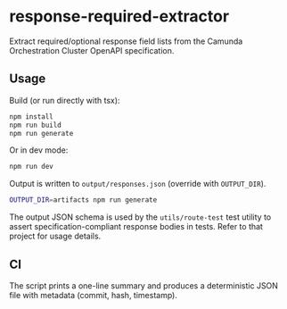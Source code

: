 # response-required-extractor

Extract required/optional response field lists from the Camunda Orchestration Cluster OpenAPI specification.

## Usage

Build (or run directly with tsx):

```bash
npm install
npm run build
npm run generate
```

Or in dev mode:

```bash
npm run dev
```

Output is written to `output/responses.json` (override with `OUTPUT_DIR`).

```bash
OUTPUT_DIR=artifacts npm run generate
```

The output JSON schema is used by the `utils/route-test` test utility to assert specification-compliant response bodies in tests. Refer to that project for usage details.

## CI

The script prints a one-line summary and produces a deterministic JSON file with metadata (commit, hash, timestamp).
